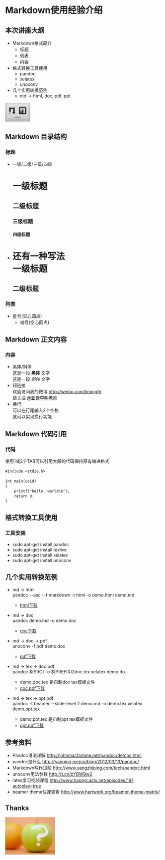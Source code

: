 # Markdown使用经验介绍  

## 本次讲座大纲
* Markdown格式简介
	- 标题
	- 列表
	- 内容
* 格式转换工具使用
	- pandoc
	- xelatex
	- unoconv
* 几个实用转换范例
	- md -> html, doc, pdf, ppt
	
![markdown logo](./figures/1.1.png)

## Markdown 目录结构
### 标题
* 一级/二级/三级/四级  
	# 一级标题  
	## 二级标题  
	### 三级标题  
	#### 四级标题  

* 还有一种写法  
	一级标题  
	=========  
	二级标题  
	---------  

### 列表
* 星号(实心圆点)
	- 减号(空心圆点)

## Markdown 正文内容
### 内容
* 黑体/斜体  
	这是一段 **黑体** 文字  
	这是一段 _斜体_ 文字
* 超链接  
	欢迎访问我的微博 <http://weibo.com/limingth>  
	请关注 [@亚嵌李明老师](http://weibo.com/limingth)
* 换行  
	可以在行尾输入2个空格  
	就可以实现换行功能

## Markdown 代码引用
### 代码
使用1或2个TAB可以引用大段的代码保持原有缩进格式 

	#include <stdio.h>

	int main(void)
	{
		printf("hello, world\n");
		return 0;
	}


## 格式转换工具使用
### 工具安装
* sudo apt-get install pandoc
* sudo apt-get install texlive
* sudo apt-get install xelatex
* sudo apt-get install unoconv

## 几个实用转换范例
* md -> html  
	pandoc --ascii -f markdown -t html -o demo.html demo.md
	- [html下载](https://github.com/limingth/share/tree/master/markdown-demo/demo.html)

* md -> doc  
	pandoc demo.md -o demo.doc
	- [doc下载](https://github.com/limingth/share/tree/master/markdown-demo/demo.doc)
* md -> doc -> pdf  
	unoconv -f pdf demo.doc 
	- [pdf下载](https://github.com/limingth/share/tree/master/markdown-demo/demo.pdf)
* md -> tex -> doc.pdf  
	pandoc $(SRC) -o $(PREFIX)2doc.tex
	xelatex demo.do
	- demo.doc.tex 是自制doc tex模板文件
	- [doc.pdf下载](https://github.com/limingth/share/tree/master/markdown-demo/demo.doc.pdf)	
* md -> tex -> ppt.pdf  
	pandoc -t beamer --slide-level 2 demo.md -o demo.tex
	xelatex demo.ppt.tex
	- demo.ppt.tex 是自制ppt tex模板文件
	- [ppt.pdf下载](https://github.com/limingth/share/tree/master/markdown-demo/demo.ppt.pdf)

## 参考资料
* Pandoc语法详解 <http://johnmacfarlane.net/pandoc/demos.html>
* pandoc是什么 <http://yanping.me/cn/blog/2012/03/13/pandoc/>
* Markdown写作进阶 <http://www.yangzhiping.com/tech/pandoc.html>
* unoconv用法参数 <http://t.cn/zYBW9w2>
* latex学习视频课程 <http://www.happycasts.net/episodes/19?autoplay=true>
* beamer theme快速查看 <http://www.hartwork.org/beamer-theme-matrix/>

## Thanks
![Questions](./figures/1.2.jpg)


